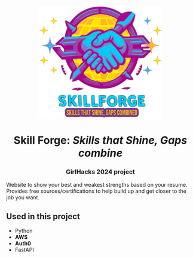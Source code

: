 <p align="center">
  <img src="frontend\public\skillforge_logo.png" alt="Skill Forge" width="330" height="300"/>
</p>

# <center>Skill Forge: <i>Skills that Shine, Gaps combine</i> </center>
### <center>GirlHacks 2024 project</center>

Website to show your best and weakest strengths based on your resume. Provides free sources/certifications to help build up and get closer to the job you want.

## Used in this project
- Python
- <b>AWS</b>
- <b>Auth0</b>
- FastAPI
